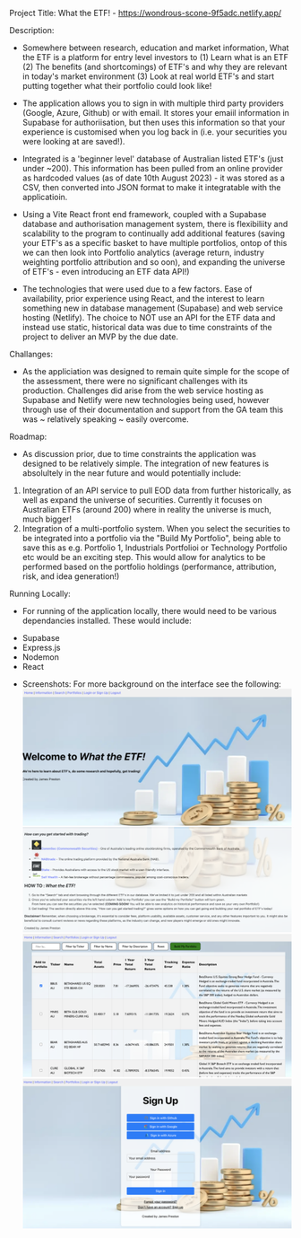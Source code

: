 Project Title: What the ETF!  - https://wondrous-scone-9f5adc.netlify.app/

Description: 

* Somewhere between research, education and market information, What the ETF is a platform for entry level investors to 
  (1) Learn what is an ETF (2) The benefits (and shortcomings) of ETF's and why they are relevant in today's market environment (3) Look at real world ETF's and start putting together what their portfolio could look like!

* The application allows you to sign in with multiple third party providers (Google, Azure, Github) or with email. It stores your emaiil information in  Supabase for authoriisation, but then uses this information so that your experience is customised when you log back in (i.e. your securities you were looking at are saved!). 

* Integrated is a 'beginner level' database of Australian listed ETF's (just under ~200). This information has been pulled from an online provider as hardcoded values (as of date 10th August 2023) - it was stored as a CSV, then converted into JSON format to make it integratable with the applicatioin. 

* Using a Vite React front end framework, coupled with a Supabase database and authorisation management system, there is  flexibiliity and scalability to the program to continually add additional features (saving your ETF's as a specific basket to have multiple portfolios, ontop of this we can then look into Portfolio analytics (average return, industry weighting portfolio attribution and so oon), and expanding the universe of ETF's - even introducing an ETF data API!)

* The technologies that were used due to a few factors. Ease of availability, prior experience using React, and the interest to learn something new in database management (Supabase) and web service hosting (Netlify). The choice to NOT use an API for the ETF data and instead use static, historical data was due to time constraints of the project to deliver an MVP by the due date. 

Challanges: 

* As the appliciation was designed to remain quite simple for the scope of the assessment, there were no significant challenges with its production. Challenges did arise from the web service hosting as Supabase and Netlify were new technologies being used, however through use of their documentation and support from the GA team this was ~ relatively speaking ~ easily overcome. 

Roadmap: 

* As discussion prior, due to time constraints the application was designed to be relatively simple. The integration of new features is absolultely in the near future and would potentially include: 
1. Integration of an API service to pull EOD data from further historically, as well as expand the universe of securities. Currently it focuses on Australian ETFs (around 200) where in reality the universe is much, much bigger! 
2. Integration of a multi-portfolio system. When you select the securities to be integrated into a portfolio via the "Build My Portfolio", being able to save this as e.g. Portfolio 1, Industrials Portfolioi or Technology Portfolio etc would be an exciting step. This would allow for analytics to be performed based on the portfolio holdings (performance, attribution, risk, and idea generation!)

Running Locally: 

* For running of the application locally, there would need to be various dependancies installed. These would include: 
- Supabase
- Express.js
- Nodemon
- React 


* Screenshots: 
For more background on the interface see the following: 
![Home page](Home.png)
![Information Page](Information.png)
![Search Page](Search.png)
![Sign up & Login Page](SignUp.png)
